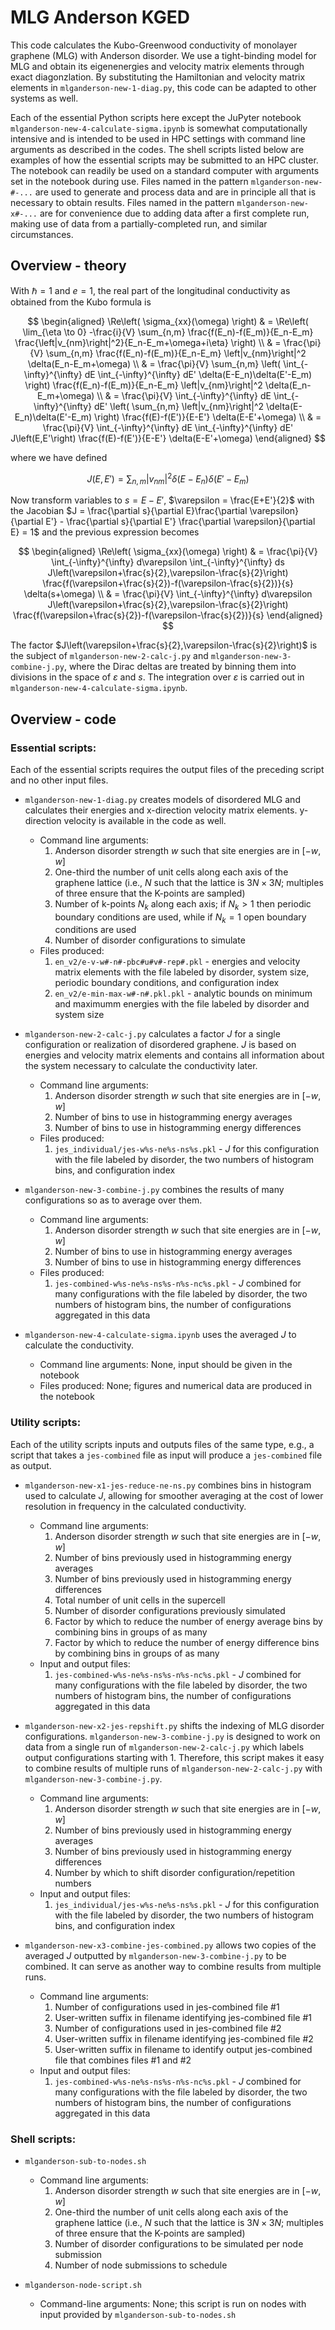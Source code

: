 # MLG Anderson KGED

This code calculates the Kubo-Greenwood conductivity of monolayer graphene (MLG) with Anderson disorder.
We use a tight-binding model for MLG and obtain its eigenenergies and velocity matrix elements through exact diagonzlation.
By substituting the Hamiltonian and velocity matrix elements in `mlganderson-new-1-diag.py`, this code can be adapted to other systems as well.

Each of the essential Python scripts here except the JuPyter notebook `mlganderson-new-4-calculate-sigma.ipynb` is somewhat computationally intensive and is intended to be used in HPC settings with command line arguments as described in the codes.
The shell scripts listed below are examples of how the essential scripts may be submitted to an HPC cluster.
The notebook can readily be used on a standard computer with arguments set in the notebook during use.
Files named in the pattern `mlganderson-new-#-...` are used to generate and process data and are in principle all that is necessary to obtain results.
Files named in the pattern `mlganderson-new-x#-...` are for convenience due to adding data after a first complete run, making use of data from a partially-completed run, and similar circumstances.

## Overview - theory

With $\hbar=1$ and $e=1$, the real part of the longitudinal conductivity as obtained from the Kubo formula is

$$
\begin{aligned}
\Re\left( \sigma_{xx}(\omega) \right)
& = \Re\left( \lim_{\eta \to 0} -\frac{i}{V} \sum_{n,m} \frac{f(E_n)-f(E_m)}{E_n-E_m} \frac{\left|v_{nm}\right|^2}{E_n-E_m+\omega+i\eta} \right) \\
& = \frac{\pi}{V} \sum_{n,m} \frac{f(E_n)-f(E_m)}{E_n-E_m} \left|v_{nm}\right|^2 \delta(E_n-E_m+\omega) \\
& = \frac{\pi}{V} \sum_{n,m} \left( \int_{-\infty}^{\infty} dE \int_{-\infty}^{\infty} dE' \delta(E-E_n)\delta(E'-E_m) \right) \frac{f(E_n)-f(E_m)}{E_n-E_m} \left|v_{nm}\right|^2 \delta(E_n-E_m+\omega) \\
& = \frac{\pi}{V} \int_{-\infty}^{\infty} dE \int_{-\infty}^{\infty} dE' \left( \sum_{n,m} \left|v_{nm}\right|^2  \delta(E-E_n)\delta(E'-E_m) \right) \frac{f(E)-f(E')}{E-E'} \delta(E-E'+\omega) \\
& = \frac{\pi}{V} \int_{-\infty}^{\infty} dE \int_{-\infty}^{\infty} dE' J\left(E,E'\right) \frac{f(E)-f(E')}{E-E'} \delta(E-E'+\omega)
\end{aligned}
$$

where we have defined

$$
J\left(E,E'\right) = \sum_{n,m} |v_{nm}|^2  \delta(E-E_n)\delta(E'-E_m)
$$

Now transform variables to $s=E-E'$, $\varepsilon = \frac{E+E'}{2}$ with the Jacobian $J = \frac{\partial s}{\partial E}\frac{\partial \varepsilon}{\partial E'} - \frac{\partial s}{\partial E'} \frac{\partial \varepsilon}{\partial E} = 1$ and the previous expression becomes

$$
\begin{aligned}
\Re\left( \sigma_{xx}(\omega) \right)
& = \frac{\pi}{V} \int_{-\infty}^{\infty} d\varepsilon \int_{-\infty}^{\infty} ds J\left(\varepsilon+\frac{s}{2},\varepsilon-\frac{s}{2}\right) \frac{f(\varepsilon+\frac{s}{2})-f(\varepsilon-\frac{s}{2})}{s} \delta(s+\omega) \\
& = \frac{\pi}{V} \int_{-\infty}^{\infty} d\varepsilon J\left(\varepsilon+\frac{s}{2},\varepsilon-\frac{s}{2}\right) \frac{f(\varepsilon+\frac{s}{2})-f(\varepsilon-\frac{s}{2})}{s}
\end{aligned}
$$

The factor $J\left(\varepsilon+\frac{s}{2},\varepsilon-\frac{s}{2}\right)$ is the subject of `mlganderson-new-2-calc-j.py` and `mlganderson-new-3-combine-j.py`, where the Dirac deltas are treated by binning them into divisions in the space of $\varepsilon$ and $s$.
The integration over $\varepsilon$ is carried out in `mlganderson-new-4-calculate-sigma.ipynb`.

## Overview - code

### Essential scripts:

Each of the essential scripts requires the output files of the preceding script and no other input files.

- `mlganderson-new-1-diag.py` creates models of disordered MLG and calculates their energies and x-direction velocity matrix elements. y-direction velocity is available in the code as well.
	- Command line arguments:
		1. Anderson disorder strength $w$ such that site energies are in $[-w,w]$
		2. One-third the number of unit cells along each axis of the graphene lattice (i.e., $N$ such that the lattice is $3N×3N$; multiples of three ensure that the K-points are sampled)
		3. Number of k-points $N_k$ along each axis; if $N_k>1$ then periodic boundary conditions are used, while if $N_k=1$ open boundary conditions are used
		4. Number of disorder configurations to simulate
	- Files produced:
		1. `en_v2/e-v-w#-n#-pbc#u#v#-rep#.pkl` - energies and velocity matrix elements with the file labeled by disorder, system size, periodic boundary conditions, and configuration index
		2. `en_v2/e-min-max-w#-n#.pkl.pkl` - analytic bounds on minimum and maximumm energies with the file labeled by disorder and system size

- `mlganderson-new-2-calc-j.py` calculates a factor $J$ for a single configuration or realization of disordered graphene. $J$ is based on energies and velocity matrix elements and contains all information about the system necessary to calculate the conductivity later.
	- Command line arguments:
		1. Anderson disorder strength $w$ such that site energies are in $[-w,w]$
		2. Number of bins to use in histogramming energy averages
		3. Number of bins to use in histogramming energy differences
	- Files produced:
		1. `jes_individual/jes-w%s-ne%s-ns%s.pkl` - $J$ for this configuration with the file labeled by disorder, the two numbers of histogram bins, and configuration index

- `mlganderson-new-3-combine-j.py` combines the results of many configurations so as to average over them.
	- Command line arguments:
		1. Anderson disorder strength $w$ such that site energies are in $[-w,w]$
		2. Number of bins to use in histogramming energy averages
		3. Number of bins to use in histogramming energy differences
	- Files produced:
		1. `jes-combined-w%s-ne%s-ns%s-n%s-nc%s.pkl` - $J$ combined for many configurations with the file labeled by disorder, the two numbers of histogram bins, the number of configurations aggregated in this data

- `mlganderson-new-4-calculate-sigma.ipynb` uses the averaged $J$ to calculate the conductivity.
	- Command line arguments: None, input should be given in the notebook
	- Files produced: None; figures and numerical data are produced in the notebook

### Utility scripts:

Each of the utility scripts inputs and outputs files of the same type, e.g., a script that takes a `jes-combined` file as input will produce a `jes-combined` file as output.

- `mlganderson-new-x1-jes-reduce-ne-ns.py` combines bins in histogram used to calculate $J$, allowing for smoother averaging at the cost of lower resolution in frequency in the calculated conductivity.
	- Command line arguments:
		1. Anderson disorder strength $w$ such that site energies are in $[-w,w]$
		2. Number of bins previously used in histogramming energy averages
		3. Number of bins previously used in histogramming energy differences
		4. Total number of unit cells in the supercell
		5. Number of disorder configurations previously simulated
		6. Factor by which to reduce the number of energy average bins by combining bins in groups of as many
		7. Factor by which to reduce the number of energy difference bins by combining bins in groups of as many
	- Input and output files:
		1. `jes-combined-w%s-ne%s-ns%s-n%s-nc%s.pkl` - $J$ combined for many configurations with the file labeled by disorder, the two numbers of histogram bins, the number of configurations aggregated in this data

- `mlganderson-new-x2-jes-repshift.py` shifts the indexing of MLG disorder configurations. `mlganderson-new-3-combine-j.py` is designed to work on data from a single run of `mlganderson-new-2-calc-j.py` which labels output configurations starting with 1. Therefore, this script makes it easy to combine results of multiple runs of `mlganderson-new-2-calc-j.py` with `mlganderson-new-3-combine-j.py`.
	- Command line arguments:
		1. Anderson disorder strength $w$ such that site energies are in $[-w,w]$
		2. Number of bins previously used in histogramming energy averages
		3. Number of bins previously used in histogramming energy differences
		4. Number by which to shift disorder configuration/repetition numbers
	- Input and output files:
		1. `jes_individual/jes-w%s-ne%s-ns%s.pkl` - $J$ for this configuration with the file labeled by disorder, the two numbers of histogram bins, and configuration index

- `mlganderson-new-x3-combine-jes-combined.py` allows two copies of the averaged $J$ outputted by `mlganderson-new-3-combine-j.py` to be combined. It can serve as another way to combine results from multiple runs.
	- Command line arguments:
		1. Number of configurations used in jes-combined file #1
		2. User-written suffix in filename identifying jes-combined file #1
		3. Number of configurations used in jes-combined file #2
		4. User-written suffix in filename identifying jes-combined file #2
		4. User-written suffix in filename to identify output jes-combined file that combines files #1 and #2
	- Input and output files:
		1. `jes-combined-w%s-ne%s-ns%s-n%s-nc%s.pkl` - $J$ combined for many configurations with the file labeled by disorder, the two numbers of histogram bins, the number of configurations aggregated in this data

### Shell scripts:

- `mlganderson-sub-to-nodes.sh`
	- Command line arguments: 
		1. Anderson disorder strength $w$ such that site energies are in $[-w,w]$
		2. One-third the number of unit cells along each axis of the graphene lattice (i.e., $N$ such that the lattice is $3N×3N$; multiples of three ensure that the K-points are sampled)
		3. Number of disorder configurations to be simulated per node submission
		4. Number of node submissions to schedule

- `mlganderson-node-script.sh`
	- Command-line arguments: None; this script is run on nodes with input provided by `mlganderson-sub-to-nodes.sh`
